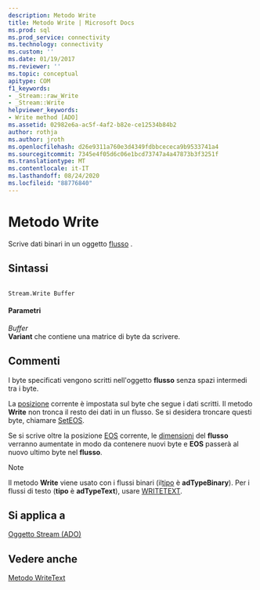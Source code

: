 ```yaml
---
description: Metodo Write
title: Metodo Write | Microsoft Docs
ms.prod: sql
ms.prod_service: connectivity
ms.technology: connectivity
ms.custom: ''
ms.date: 01/19/2017
ms.reviewer: ''
ms.topic: conceptual
apitype: COM
f1_keywords:
- _Stream::raw_Write
- _Stream::Write
helpviewer_keywords:
- Write method [ADO]
ms.assetid: 02982e6a-ac5f-4af2-b82e-ce12534b84b2
author: rothja
ms.author: jroth
ms.openlocfilehash: d26e9311a760e3d4349fdbbcececa9b9533741a4
ms.sourcegitcommit: 7345e4f05d6c06e1bcd73747a4a47873b3f3251f
ms.translationtype: MT
ms.contentlocale: it-IT
ms.lasthandoff: 08/24/2020
ms.locfileid: "88776840"
---
```

# <a name="write-method"></a>Metodo Write
Scrive dati binari in un oggetto [flusso](./stream-object-ado.md) .  
  
## <a name="syntax"></a>Sintassi  
  
```  
  
Stream.Write Buffer  
```  
  
#### <a name="parameters"></a>Parametri  
 *Buffer*  
 **Variant** che contiene una matrice di byte da scrivere.  
  
## <a name="remarks"></a>Commenti  
 I byte specificati vengono scritti nell'oggetto **flusso** senza spazi intermedi tra i byte.  
  
 La [posizione](./position-property-ado.md) corrente è impostata sul byte che segue i dati scritti. Il metodo **Write** non tronca il resto dei dati in un flusso. Se si desidera troncare questi byte, chiamare [SetEOS](./seteos-method.md).  
  
 Se si scrive oltre la posizione [EOS](./eos-property.md) corrente, le [dimensioni](./size-property-ado-stream.md) del **flusso** verranno aumentate in modo da contenere nuovi byte e **EOS** passerà al nuovo ultimo byte nel **flusso**.  
  
> [!NOTE]
>  Il metodo **Write** viene usato con i flussi binari (il[tipo](./type-property-ado-stream.md) è **adTypeBinary**). Per i flussi di testo (**tipo** è **adTypeText**), usare [WRITETEXT](./writetext-method.md).  
  
## <a name="applies-to"></a>Si applica a  
 [Oggetto Stream (ADO)](./stream-object-ado.md)  
  
## <a name="see-also"></a>Vedere anche  
 [Metodo WriteText](./writetext-method.md)
